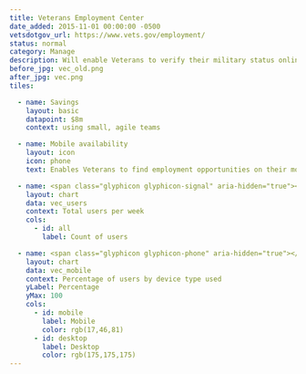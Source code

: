 ```yaml
---
title: Veterans Employment Center
date_added: 2015-11-01 00:00:00 -0500
vetsdotgov_url: https://www.vets.gov/employment/
status: normal
category: Manage
description: Will enable Veterans to verify their military status online!
before_jpg: vec_old.png
after_jpg: vec.png
tiles:

  - name: Savings
    layout: basic
    datapoint: $8m
    context: using small, agile teams

  - name: Mobile availability
    layout: icon
    icon: phone
    text: Enables Veterans to find employment opportunities on their mobile devices   

  - name: <span class="glyphicon glyphicon-signal" aria-hidden="true"></span><p>Site Traffic</p>
    layout: chart
    data: vec_users
    context: Total users per week
    cols:
      - id: all
        label: Count of users

  - name: <span class="glyphicon glyphicon-phone" aria-hidden="true"></span><p>Mobile Usage</p>
    layout: chart
    data: vec_mobile
    context: Percentage of users by device type used
    yLabel: Percentage
    yMax: 100
    cols:
      - id: mobile
        label: Mobile
        color: rgb(17,46,81)
      - id: desktop
        label: Desktop
        color: rgb(175,175,175)
---
```

